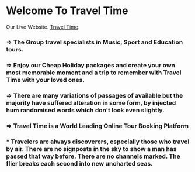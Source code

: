 # Welcome To Travel Time

Our Live Website. [Travel Time](https://city-medicare-clinic.web.app/).

### => The Group travel specialists in Music, Sport and Education tours.

### => Enjoy our Cheap Holiday packages and create your own most memorable moment and a trip to remember with Travel Time with your loved ones.

### => There are many variations of passages of available but the majority have suffered alteration in some form, by injected hum randomised words which don't look even slightly.

### => Travel Time is a World Leading Online Tour Booking Platform

### * Travelers are always discoverers, especially those who travel by air. There are no signposts in the sky to show a man has passed that way before. There are no channels marked. The flier breaks each second into new uncharted seas.
